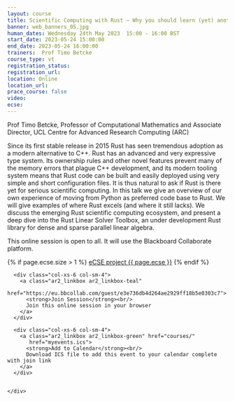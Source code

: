 ```yaml
---
layout: course
title: Scientific Computing with Rust – Why you should learn (yet) another language
banner: web_banners_05.jpg
human_dates: Wednesday 24th May 2023  15:00 - 16:00 BST
start_date: 2023-05-24 15:00:00
end_date: 2023-05-24 16:00:00
trainers:  Prof Timo Betcke
course_type: vt
registration_status:
registration_url:
location: Online
location_url:
prace_course: false
video: 
ecse:
---
```


Prof Timo Betcke, Professor of Computational Mathematics and Associate Director, UCL Centre for Advanced Research Computing (ARC)

Since its first stable release in 2015 Rust has seen tremendous adoption as a modern alternative to C++.
Rust has an advanced and very expressive type system. Its ownership rules and other novel features
prevent many of the memory errors that plague C++ development, and its modern tooling system means
that Rust code can be built and easily deployed using very simple and short configuration files. It is thus natural to
ask if Rust is there yet for serious scientific computing. In this talk we give an overview of our own experience of moving
from Python as preferred code base to Rust. We will give examples of where Rust excels (and where it still lacks). We discuss
the emerging Rust scientific computing ecosystem, and present a deep dive into the Rust Linear Solver Toolbox, 
an under development Rust library for dense and sparse parallel linear algebra.


This online session is open to all. It will use the Blackboard Collaborate platform.

{% if page.ecse.size > 1 %}
<a href="{{ site.baseurl }}/ecse/reports/{{ page.ecse }}">eCSE project {{ page.ecse }}</a>
{% endif %}

<section id="service">

  <div class="row ">	

      <div class="col-xs-6 col-sm-4">
        <a class="ar2_linkbox ar2_linkbox-teal" 
          href="https://eu.bbcollab.com/guest/e3e736db4d264ae2929ff18b5e0303c7">
          <strong>Join Session</strong><br/>
          Join this online session in your browser
        </a>
      </div>

      <div class="col-xs-6 col-sm-4">
        <a class="ar2_linkbox ar2_linkbox-green" href="courses/"
           href="myevents.ics">
          <strong>Add to Calendar</strong><br/>
          Download ICS file to add this event to your calendar complete with join link
        </a>
      </div>

											
    </div>




<!--
<h2><a name="video">Video</a></h2>

<div>

<iframe title="Video"  width="560" height="315" src="https://www.youtube.com/embed/XXXXXXXXXXX" frameborder="0" allow="accelerometer; autoplay; encrypted-media; gyroscope; picture-in-picture" allowfullscreen></iframe>

</div>

-->

<!--

<section id="service">

    <div class="row ">	



      <div class="col-xs-6 col-sm-4">
        <a class="ar2_linkbox ar2_linkbox-teal" href="  ">
          <strong>Transcript</strong><br/>
          Download a transcript of the video audio
        </a>
      </div>



      <div class="col-xs-6 col-sm-4">
        <a class="ar2_linkbox ar2_linkbox-green" href="courses/"
           href="ARCHER2_Training_VT.pdf">
          <strong>Slides</strong><br/>
          Download pdf of the presentation.
        </a>
      </div>
										
    </div>

</section>
-->
